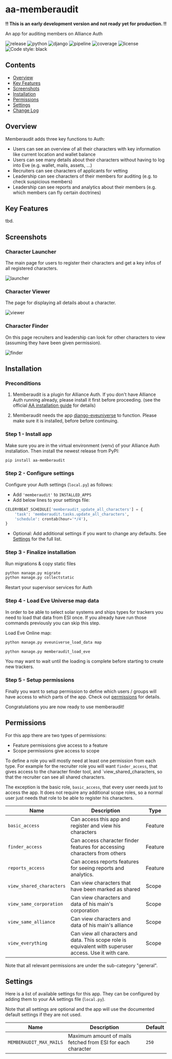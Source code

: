 # aa-memberaudit

**!! This is an early development version and not ready yet for production. !!**

An app for auditing members on Alliance Auth

![release](https://img.shields.io/pypi/v/aa-memberaudit?label=release) ![python](https://img.shields.io/pypi/pyversions/aa-memberaudit) ![django](https://img.shields.io/pypi/djversions/aa-memberaudit?label=django) ![pipeline](https://gitlab.com/ErikKalkoken/aa-memberaudit/badges/master/pipeline.svg) ![coverage](https://gitlab.com/ErikKalkoken/aa-memberaudit/badges/master/coverage.svg) ![license](https://img.shields.io/badge/license-MIT-green) ![Code style: black](https://img.shields.io/badge/code%20style-black-000000.svg)

## Contents

- [Overview](#overview)
- [Key Features](#key-features)
- [Screenshots](#screenshots)
- [Installation](#installation)
- [Permissions](#permissions)
- [Settings](#settings)
- [Change Log](CHANGELOG.md)

## Overview

Memberaudit adds three key functions to Auth:

- Users can see an overview of all their characters with key information like current location and wallet balance
- Users can see many details about their characters without having to log into Eve (e.g. wallet, mails, assets, ...)
- Recruiters can see characters of applicants for vetting
- Leadership can see characters of their members for auditing (e.g. to check suspicious members)
- Leadership can see reports and analytics about their members (e.g. which members can fly certain doctrines)

## Key Features

tbd.

## Screenshots

### Character Launcher

The main page for users to register their characters and get a key infos of all registered characters.

![launcher](https://i.imgur.com/12V4qps.png)

### Character Viewer

The page for displaying all details about a character.

![viewer](https://i.imgur.com/9kGi6dJ.png)

### Character Finder

On this page recruiters and leadership can look for other characters to view (assuming they have been given permission).

![finder](https://i.imgur.com/Uzv07uy.png)

## Installation

### Preconditions

1. Memberaudit is a plugin for Alliance Auth. If you don't have Alliance Auth running already, please install it first before proceeding. (see the official [AA installation guide](https://allianceauth.readthedocs.io/en/latest/installation/auth/allianceauth/) for details)

2. Memberaudit needs the app [django-eveuniverse](https://gitlab.com/ErikKalkoken/django-eveuniverse) to function. Please make sure it is installed, before before continuing.

### Step 1 - Install app

Make sure you are in the virtual environment (venv) of your Alliance Auth installation. Then install the newest release from PyPI:

```bash
pip install aa-memberaudit
```

### Step 2 - Configure settings

Configure your Auth settings (`local.py`) as follows:

- Add `'memberaudit'` to `INSTALLED_APPS`
- Add below lines to your settings file:

```python
CELERYBEAT_SCHEDULE['memberaudit_update_all_characters'] = {
    'task': 'memberaudit.tasks.update_all_characters',
    'schedule': crontab(hour='*/4'),
}
```

- Optional: Add additional settings if you want to change any defaults. See [Settings](#settings) for the full list.

### Step 3 - Finalize installation

Run migrations & copy static files

```bash
python manage.py migrate
python manage.py collectstatic
```

Restart your supervisor services for Auth

### Step 4 - Load Eve Universe map data

In order to be able to select solar systems and ships types for trackers you need to load that data from ESI once. If you already have run those commands previously you can skip this step.

Load Eve Online map:

```bash
python manage.py eveuniverse_load_data map
```

```bash
python manage.py memberaudit_load_eve
```

You may want to wait until the loading is complete before starting to create new trackers.

### Step 5 - Setup permissions

Finally you want to setup permission to define which users / groups will have access to which parts of the app. Check out [permissions](#permissions) for details.

Congratulations you are now ready to use memberaudit!

## Permissions

For this app there are two types of permissions:

- Feature permissions give access to a feature
- Scope permissions give access to scope

To define a role you will mostly need at least one permission from each type. For example for the recruiter role you will want `finder_access`, that gives access to the character finder tool, and `view_shared_characters, so that the recruiter can see all shared characters.

The exception is the basic role, `basic_access`, that every user needs just to access the app. It does not require any additional scope roles, so a normal user just needs that role to be able to register his characters.

Name | Description | Type
-- | -- | --
`basic_access`| Can access this app and register and view his characters | Feature
`finder_access`| Can access character finder features for accessing characters from others | Feature
`reports_access`| Can access reports features for seeing reports and analytics. | Feature
`view_shared_characters`| Can view characters that have been marked as shared | Scope
`view_same_corporation`| Can view characters and data of his main's corporation | Scope
`view_same_alliance`| Can view characters and data of his main's alliance | Scope
`view_everything`| Can view all characters and data. This scope role is equivalent with superuser access. Use it with care. | Scope

Note that all relevant permissions are under the sub-category "general".

## Settings

Here is a list of available settings for this app. They can be configured by adding them to your AA settings file (`local.py`).

Note that all settings are optional and the app will use the documented default settings if they are not used.

Name | Description | Default
-- | -- | --
`MEMBERAUDIT_MAX_MAILS`| Maximum amount of mails fetched from ESI for each character | `250`
